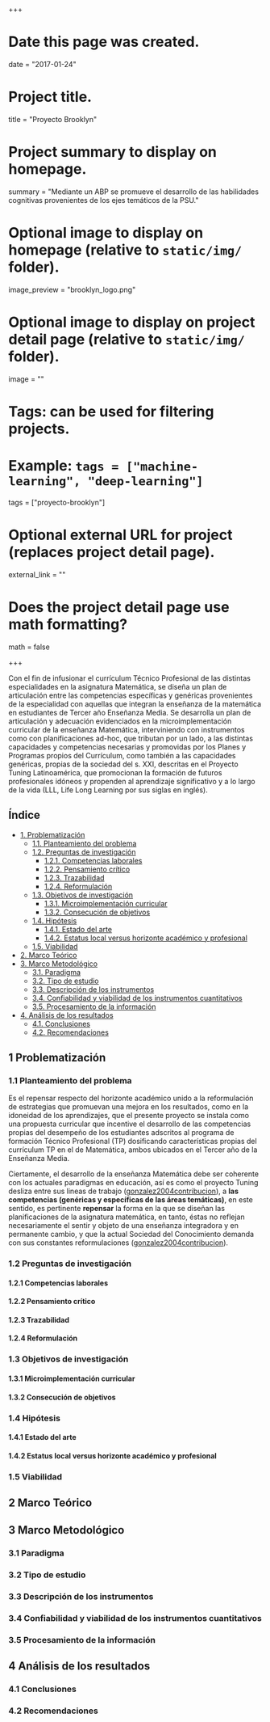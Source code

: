 +++
# Date this page was created.
date = "2017-01-24"

# Project title.
title = "Proyecto Brooklyn"

# Project summary to display on homepage.
summary = "Mediante un ABP se promueve el desarrollo de las habilidades cognitivas provenientes de los ejes temáticos de la PSU."

# Optional image to display on homepage (relative to `static/img/` folder).
image_preview = "brooklyn_logo.png"

# Optional image to display on project detail page (relative to `static/img/` folder).
image = ""

# Tags: can be used for filtering projects.
# Example: `tags = ["machine-learning", "deep-learning"]`
tags = ["proyecto-brooklyn"]

# Optional external URL for project (replaces project detail page).
external_link = ""

# Does the project detail page use math formatting?
math = false

+++



<div class="abstract">
<p>
Con el fin de infusionar el currículum Técnico Profesional de las distintas especialidades en la asignatura Matemática, se diseña un plan de articulación entre las competencias específicas y genéricas provenientes de la especialidad con aquellas que integran la enseñanza de la matemática en estudiantes de Tercer año Enseñanza Media. Se desarrolla un plan de articulación y adecuación evidenciados en la microimplementación curricular de la enseñanza Matemática, interviniendo con instrumentos como con planificaciones ad-hoc, que tributan por un lado, a las distintas capacidades y competencias necesarias y promovidas por los Planes y Programas propios del Currículum, como también a las capacidades genéricas, propias de la sociedad del s. XXI, descritas en el Proyecto Tuning Latinoamérica, que promocionan la formación de futuros profesionales idóneos y propenden al aprendizaje significativo y a lo largo de la vida (LLL, Life Long Learning por sus siglas en inglés).
</p>

</div>



<div id="table-of-contents">
<h2>&Iacute;ndice</h2>
<div id="text-table-of-contents">
<ul>
<li><a href="#org891b9c9">1. Problematización</a>
<ul>
<li><a href="#orgb978f68">1.1. Planteamiento del problema</a></li>
<li><a href="#org90a62ee">1.2. Preguntas de investigación</a>
<ul>
<li><a href="#orgaba2294">1.2.1. Competencias laborales</a></li>
<li><a href="#org064fcb4">1.2.2. Pensamiento crítico</a></li>
<li><a href="#orgcb95b08">1.2.3. Trazabilidad</a></li>
<li><a href="#org45a3f88">1.2.4. Reformulación</a></li>
</ul>
</li>
<li><a href="#orgcb14db1">1.3. Objetivos de investigación</a>
<ul>
<li><a href="#orgc3cfea6">1.3.1. Microimplementación curricular</a></li>
<li><a href="#org6011123">1.3.2. Consecución de objetivos</a></li>
</ul>
</li>
<li><a href="#org42711ed">1.4. Hipótesis</a>
<ul>
<li><a href="#orgd6e7653">1.4.1. Estado del arte</a></li>
<li><a href="#orgc3afc6d">1.4.2. Estatus local versus horizonte académico y profesional</a></li>
</ul>
</li>
<li><a href="#org699687c">1.5. Viabilidad</a></li>
</ul>
</li>
<li><a href="#org5c65a91">2. Marco Teórico</a></li>
<li><a href="#org8f44f82">3. Marco Metodológico</a>
<ul>
<li><a href="#org9c630d3">3.1. Paradigma</a></li>
<li><a href="#orgfa5dbd0">3.2. Tipo de estudio</a></li>
<li><a href="#org5bf698f">3.3. Descripción de los instrumentos</a></li>
<li><a href="#orgf3722db">3.4. Confiabilidad y viabilidad de los instrumentos cuantitativos</a></li>
<li><a href="#org187cfd8">3.5. Procesamiento de la información</a></li>
</ul>
</li>
<li><a href="#org5d800c6">4. Análisis de los resultados</a>
<ul>
<li><a href="#org517993e">4.1. Conclusiones</a></li>
<li><a href="#org9d0edc3">4.2. Recomendaciones</a></li>
</ul>
</li>
</ul>
</div>
</div>


<div id="outline-container-org891b9c9" class="outline-2">
<h2 id="org891b9c9"><span class="section-number-2">1</span> Problematización</h2>
<div class="outline-text-2" id="text-1">
</div><div id="outline-container-orgb978f68" class="outline-3">
<h3 id="orgb978f68"><span class="section-number-3">1.1</span> Planteamiento del problema</h3>
<div class="outline-text-3" id="text-1-1">
<p>
Es el repensar respecto del horizonte académico unido a la reformulación de estrategias que promuevan una mejora en los resultados, como en la idoneidad de los aprendizajes, que el presente proyecto se instala como una propuesta curricular que incentive el desarrollo de las competencias propias del desempeño de los estudiantes adscritos al programa de formación Técnico Profesional (TP) dosificando características propias del currículum TP en el de Matemática, ambos ubicados en el Tercer año de la Enseñanza Media.
</p>

<p>
Ciertamente, el desarrollo de la enseñanza Matemática debe ser coherente con los actuales paradigmas en educación, así es como el proyecto Tuning desliza entre sus lineas de trabajo (<a class='org-ref-reference' href="#gonzalez2004contribucion">gonzalez2004contribucion</a>), a <b>las competencias (genéricas y específicas de las áreas temáticas)</b>, en este sentido, es pertinente <b>repensar</b> la forma en la que se diseñan las planificaciones de la asignatura matemática, en tanto, éstas no reflejan necesariamente el sentir y objeto de una enseñanza integradora y en permanente cambio, y que la actual Sociedad del Conocimiento demanda con sus constantes reformulaciones (<a class='org-ref-reference' href="#gonzalez2004contribucion">gonzalez2004contribucion</a>).
</p>
</div>
</div>


<div id="outline-container-org90a62ee" class="outline-3">
<h3 id="org90a62ee"><span class="section-number-3">1.2</span> Preguntas de investigación</h3>
<div class="outline-text-3" id="text-1-2">
</div><div id="outline-container-orgaba2294" class="outline-4">
<h4 id="orgaba2294"><span class="section-number-4">1.2.1</span> Competencias laborales</h4>
</div>
<div id="outline-container-org064fcb4" class="outline-4">
<h4 id="org064fcb4"><span class="section-number-4">1.2.2</span> Pensamiento crítico</h4>
</div>
<div id="outline-container-orgcb95b08" class="outline-4">
<h4 id="orgcb95b08"><span class="section-number-4">1.2.3</span> Trazabilidad</h4>
</div>
<div id="outline-container-org45a3f88" class="outline-4">
<h4 id="org45a3f88"><span class="section-number-4">1.2.4</span> Reformulación</h4>
</div>
</div>
<div id="outline-container-orgcb14db1" class="outline-3">
<h3 id="orgcb14db1"><span class="section-number-3">1.3</span> Objetivos de investigación</h3>
<div class="outline-text-3" id="text-1-3">
</div><div id="outline-container-orgc3cfea6" class="outline-4">
<h4 id="orgc3cfea6"><span class="section-number-4">1.3.1</span> Microimplementación curricular</h4>
</div>
<div id="outline-container-org6011123" class="outline-4">
<h4 id="org6011123"><span class="section-number-4">1.3.2</span> Consecución de objetivos</h4>
</div>
</div>
<div id="outline-container-org42711ed" class="outline-3">
<h3 id="org42711ed"><span class="section-number-3">1.4</span> Hipótesis</h3>
<div class="outline-text-3" id="text-1-4">
</div><div id="outline-container-orgd6e7653" class="outline-4">
<h4 id="orgd6e7653"><span class="section-number-4">1.4.1</span> Estado del arte</h4>
</div>
<div id="outline-container-orgc3afc6d" class="outline-4">
<h4 id="orgc3afc6d"><span class="section-number-4">1.4.2</span> Estatus local versus horizonte académico y profesional</h4>
</div>
</div>
<div id="outline-container-org699687c" class="outline-3">
<h3 id="org699687c"><span class="section-number-3">1.5</span> Viabilidad</h3>
</div>
</div>
<div id="outline-container-org5c65a91" class="outline-2">
<h2 id="org5c65a91"><span class="section-number-2">2</span> Marco Teórico</h2>
</div>
<div id="outline-container-org8f44f82" class="outline-2">
<h2 id="org8f44f82"><span class="section-number-2">3</span> Marco Metodológico</h2>
<div class="outline-text-2" id="text-3">
</div><div id="outline-container-org9c630d3" class="outline-3">
<h3 id="org9c630d3"><span class="section-number-3">3.1</span> Paradigma</h3>
</div>
<div id="outline-container-orgfa5dbd0" class="outline-3">
<h3 id="orgfa5dbd0"><span class="section-number-3">3.2</span> Tipo de estudio</h3>
</div>
<div id="outline-container-org5bf698f" class="outline-3">
<h3 id="org5bf698f"><span class="section-number-3">3.3</span> Descripción de los instrumentos</h3>
</div>
<div id="outline-container-orgf3722db" class="outline-3">
<h3 id="orgf3722db"><span class="section-number-3">3.4</span> Confiabilidad y viabilidad de los instrumentos cuantitativos</h3>
</div>
<div id="outline-container-org187cfd8" class="outline-3">
<h3 id="org187cfd8"><span class="section-number-3">3.5</span> Procesamiento de la información</h3>
</div>
</div>
<div id="outline-container-org5d800c6" class="outline-2">
<h2 id="org5d800c6"><span class="section-number-2">4</span> Análisis de los resultados</h2>
<div class="outline-text-2" id="text-4">
</div><div id="outline-container-org517993e" class="outline-3">
<h3 id="org517993e"><span class="section-number-3">4.1</span> Conclusiones</h3>
</div>
<div id="outline-container-org9d0edc3" class="outline-3">
<h3 id="org9d0edc3"><span class="section-number-3">4.2</span> Recomendaciones</h3>
<div class="outline-text-3" id="text-4-2">
</div>
</div>
</div>
